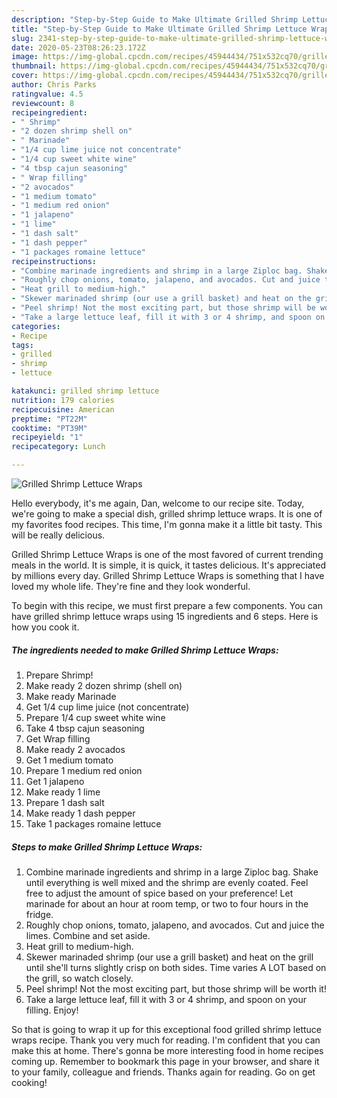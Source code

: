 ```yaml
---
description: "Step-by-Step Guide to Make Ultimate Grilled Shrimp Lettuce Wraps"
title: "Step-by-Step Guide to Make Ultimate Grilled Shrimp Lettuce Wraps"
slug: 2341-step-by-step-guide-to-make-ultimate-grilled-shrimp-lettuce-wraps
date: 2020-05-23T08:26:23.172Z
image: https://img-global.cpcdn.com/recipes/45944434/751x532cq70/grilled-shrimp-lettuce-wraps-recipe-main-photo.jpg
thumbnail: https://img-global.cpcdn.com/recipes/45944434/751x532cq70/grilled-shrimp-lettuce-wraps-recipe-main-photo.jpg
cover: https://img-global.cpcdn.com/recipes/45944434/751x532cq70/grilled-shrimp-lettuce-wraps-recipe-main-photo.jpg
author: Chris Parks
ratingvalue: 4.5
reviewcount: 8
recipeingredient:
- " Shrimp"
- "2 dozen shrimp shell on"
- " Marinade"
- "1/4 cup lime juice not concentrate"
- "1/4 cup sweet white wine"
- "4 tbsp cajun seasoning"
- " Wrap filling"
- "2 avocados"
- "1 medium tomato"
- "1 medium red onion"
- "1 jalapeno"
- "1 lime"
- "1 dash salt"
- "1 dash pepper"
- "1 packages romaine lettuce"
recipeinstructions:
- "Combine marinade ingredients and shrimp in a large Ziploc bag. Shake until everything is well mixed and the shrimp are evenly coated. Feel free to adjust the amount of spice based on your preference! Let marinade for about an hour at room temp, or two to four hours in the fridge."
- "Roughly chop onions, tomato, jalapeno, and avocados. Cut and juice the limes. Combine and set aside."
- "Heat grill to medium-high."
- "Skewer marinaded shrimp (our use a grill basket) and heat on the grill until she&#39;ll turns slightly crisp on both sides. Time varies A LOT based on the grill, so watch closely."
- "Peel shrimp! Not the most exciting part, but those shrimp will be worth it!"
- "Take a large lettuce leaf, fill it with 3 or 4 shrimp, and spoon on your filling. Enjoy!"
categories:
- Recipe
tags:
- grilled
- shrimp
- lettuce

katakunci: grilled shrimp lettuce 
nutrition: 179 calories
recipecuisine: American
preptime: "PT22M"
cooktime: "PT39M"
recipeyield: "1"
recipecategory: Lunch

---
```



![Grilled Shrimp Lettuce Wraps](https://img-global.cpcdn.com/recipes/45944434/751x532cq70/grilled-shrimp-lettuce-wraps-recipe-main-photo.jpg)

Hello everybody, it's me again, Dan, welcome to our recipe site. Today, we're going to make a special dish, grilled shrimp lettuce wraps. It is one of my favorites food recipes. This time, I'm gonna make it a little bit tasty. This will be really delicious.

Grilled Shrimp Lettuce Wraps is one of the most favored of current trending meals in the world. It is simple, it is quick, it tastes delicious. It's appreciated by millions every day. Grilled Shrimp Lettuce Wraps is something that I have loved my whole life. They're fine and they look wonderful.




To begin with this recipe, we must first prepare a few components. You can have grilled shrimp lettuce wraps using 15 ingredients and 6 steps. Here is how you cook it.

<!--inarticleads1-->

##### The ingredients needed to make Grilled Shrimp Lettuce Wraps:

1. Prepare  Shrimp!
1. Make ready 2 dozen shrimp (shell on)
1. Make ready  Marinade
1. Get 1/4 cup lime juice (not concentrate)
1. Prepare 1/4 cup sweet white wine
1. Take 4 tbsp cajun seasoning
1. Get  Wrap filling
1. Make ready 2 avocados
1. Get 1 medium tomato
1. Prepare 1 medium red onion
1. Get 1 jalapeno
1. Make ready 1 lime
1. Prepare 1 dash salt
1. Make ready 1 dash pepper
1. Take 1 packages romaine lettuce




<!--inarticleads2-->

##### Steps to make Grilled Shrimp Lettuce Wraps:

1. Combine marinade ingredients and shrimp in a large Ziploc bag. Shake until everything is well mixed and the shrimp are evenly coated. Feel free to adjust the amount of spice based on your preference! Let marinade for about an hour at room temp, or two to four hours in the fridge.
1. Roughly chop onions, tomato, jalapeno, and avocados. Cut and juice the limes. Combine and set aside.
1. Heat grill to medium-high.
1. Skewer marinaded shrimp (our use a grill basket) and heat on the grill until she&#39;ll turns slightly crisp on both sides. Time varies A LOT based on the grill, so watch closely.
1. Peel shrimp! Not the most exciting part, but those shrimp will be worth it!
1. Take a large lettuce leaf, fill it with 3 or 4 shrimp, and spoon on your filling. Enjoy!




So that is going to wrap it up for this exceptional food grilled shrimp lettuce wraps recipe. Thank you very much for reading. I'm confident that you can make this at home. There's gonna be more interesting food in home recipes coming up. Remember to bookmark this page in your browser, and share it to your family, colleague and friends. Thanks again for reading. Go on get cooking!
